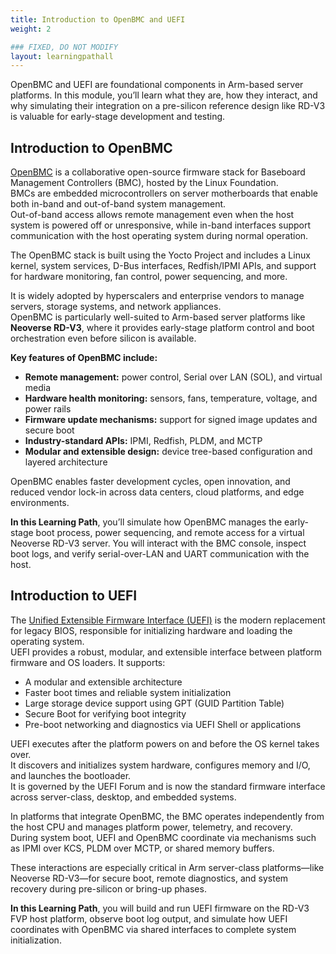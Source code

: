 ```yaml
---
title: Introduction to OpenBMC and UEFI
weight: 2

### FIXED, DO NOT MODIFY
layout: learningpathall
---
```


OpenBMC and UEFI are foundational components in Arm-based server platforms. In this module, you’ll learn what they are, how they interact, and why simulating their integration on a pre-silicon reference design like RD-V3 is valuable for early-stage development and testing.

## Introduction to OpenBMC

[OpenBMC](https://www.openbmc.org/) is a collaborative open-source firmware stack for Baseboard Management Controllers (BMC), hosted by the Linux Foundation.  
BMCs are embedded microcontrollers on server motherboards that enable both in-band and out-of-band system management.  
Out-of-band access allows remote management even when the host system is powered off or unresponsive, while in-band interfaces support communication with the host operating system during normal operation.

The OpenBMC stack is built using the Yocto Project and includes a Linux kernel, system services, D-Bus interfaces, Redfish/IPMI APIs, and support for hardware monitoring, fan control, power sequencing, and more.

It is widely adopted by hyperscalers and enterprise vendors to manage servers, storage systems, and network appliances.  
OpenBMC is particularly well-suited to Arm-based server platforms like **Neoverse RD-V3**, where it provides early-stage platform control and boot orchestration even before silicon is available.

**Key features of OpenBMC include:**
- **Remote management:** power control, Serial over LAN (SOL), and virtual media  
- **Hardware health monitoring:** sensors, fans, temperature, voltage, and power rails  
- **Firmware update mechanisms:** support for signed image updates and secure boot  
- **Industry-standard APIs:** IPMI, Redfish, PLDM, and MCTP  
- **Modular and extensible design:** device tree-based configuration and layered architecture  

OpenBMC enables faster development cycles, open innovation, and reduced vendor lock-in across data centers, cloud platforms, and edge environments.

**In this Learning Path**, you’ll simulate how OpenBMC manages the early-stage boot process, power sequencing, and remote access for a virtual Neoverse RD-V3 server. You will interact with the BMC console, inspect boot logs, and verify serial-over-LAN and UART communication with the host.

## Introduction to UEFI

The [Unified Extensible Firmware Interface (UEFI)](https://uefi.org/) is the modern replacement for legacy BIOS, responsible for initializing hardware and loading the operating system.  
UEFI provides a robust, modular, and extensible interface between platform firmware and OS loaders. It supports:

- A modular and extensible architecture  
- Faster boot times and reliable system initialization  
- Large storage device support using GPT (GUID Partition Table)  
- Secure Boot for verifying boot integrity  
- Pre-boot networking and diagnostics via UEFI Shell or applications  

UEFI executes after the platform powers on and before the OS kernel takes over.  
It discovers and initializes system hardware, configures memory and I/O, and launches the bootloader.  
It is governed by the UEFI Forum and is now the standard firmware interface across server-class, desktop, and embedded systems.

In platforms that integrate OpenBMC, the BMC operates independently from the host CPU and manages platform power, telemetry, and recovery.  
During system boot, UEFI and OpenBMC coordinate via mechanisms such as IPMI over KCS, PLDM over MCTP, or shared memory buffers.  

These interactions are especially critical in Arm server-class platforms—like Neoverse RD-V3—for secure boot, remote diagnostics, and system recovery during pre-silicon or bring-up phases.

**In this Learning Path**, you will build and run UEFI firmware on the RD-V3 FVP host platform, observe boot log output, and simulate how UEFI coordinates with OpenBMC via shared interfaces to complete system initialization.

